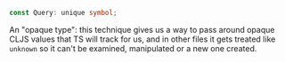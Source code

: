```ts
const Query: unique symbol;
```

An "opaque type": this technique gives us a way to pass around opaque CLJS values that TS will track for us,
and in other files it gets treated like `unknown` so it can't be examined, manipulated or a new one created.
